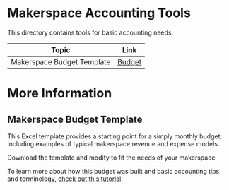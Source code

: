 # Makerspace Accounting Tools
This directory contains tools for basic accounting needs.

Topic | Link  
------|------
Makerspace Budget Template | [Budget](https://github.com/microsoft/MakerCommunityResources/blob/main/Makerspaces/Accounting/MakerspaceBudgetTemplateV2.xlsx)

# More Information
## Makerspace Budget Template
This Excel template provides a starting point for a simply monthly budget, including examples of typical makerspace revenue and expense models.

Download the template and modify to fit the needs of your makerspace.

To learn more about how this budget was built and basic accounting tips and terminology, [check out this tutorial!]()
